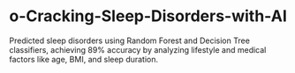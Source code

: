 # o-Cracking-Sleep-Disorders-with-AI
Predicted sleep disorders using Random Forest and Decision Tree classifiers, achieving 89% accuracy by analyzing lifestyle and medical factors like age, BMI, and sleep duration.
